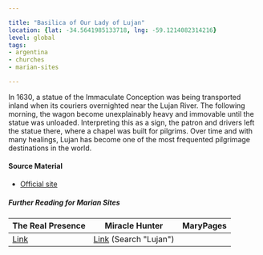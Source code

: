 ```yaml
---

title: "Basilica of Our Lady of Lujan"
location: {lat: -34.5641985133718, lng: -59.1214082314216}
level: global
tags:
- argentina
- churches
- marian-sites

---
```



In 1630, a statue of the Immaculate Conception was being transported inland when its couriers overnighted near the Lujan River.  The following morning, the wagon become unexplainably heavy and immovable until the statue was unloaded.  Interpreting this as a sign, the patron and drivers left the statue there, where a chapel was built for pilgrims.  Over time and with many healings, Lujan has become one of the most frequented pilgrimage destinations in the world.

#### Source Material

* [Official site](https://santuariodelujan.org.ar/)


##### Further Reading for Marian Sites

| The Real Presence | Miracle Hunter | MaryPages |
| --- | --- | --- |
| [Link](http://www.therealpresence.org/eucharst/misc/BVM/112_LUJAN_96x96.pdf) | [Link](http://www.miraclehunter.com/miraculous_images/icons_1600-1699.html) (Search "Lujan") |  |





